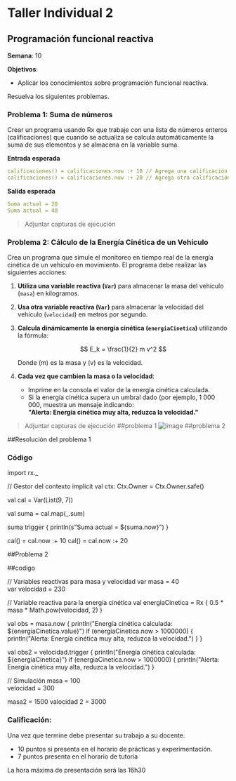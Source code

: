# Taller Individual  2
## Programación funcional reactiva

**Semana**: 10

**Objetivos**:

- Aplicar los conocimientos sobre programación funcional reactiva.

Resuelva los siguientes problemas.

### Problema 1: Suma de números

Crear un programa usando Rx que trabaje con una lista de números enteros (calificaciones) que cuando se actualiza se calcula automáticamente la suma de sus elementos y se almacena en la variable suma.

**Entrada esperada**
```yaml
calificaciones() = calificaciones.now :+ 10 // Agrega una calificación
calificaciones() = calificaciones.now :+ 20 // Agrega otra calificación
```

**Salida esperada**
```yaml
Suma actual = 20
Suma actual = 40
```

> Adjuntar capturas de ejecución

### Problema 2: Cálculo de la Energía Cinética de un Vehículo

Crea un programa que simule el monitoreo en tiempo real de la energía cinética de un vehículo en movimiento. El programa debe realizar las siguientes acciones:

1. **Utiliza una variable reactiva (`Var`)** para almacenar la masa del vehículo (`masa`) en kilogramos.
2. **Usa otra variable reactiva (`Var`)** para almacenar la velocidad del vehículo (`velocidad`) en metros por segundo.
3. **Calcula dinámicamente la energía cinética (`energiaCinetica`)** utilizando la fórmula:

   $$
   E_k = \frac{1}{2} m v^2
   $$

   Donde \(m\) es la masa y \(v\) es la velocidad.

4. **Cada vez que cambien la masa o la velocidad**:
   - Imprime en la consola el valor de la energía cinética calculada.
   - Si la energía cinética supera un umbral dado (por ejemplo, 1 000 000, muestra un mensaje indicando:  
     **"Alerta: Energía cinética muy alta, reduzca la velocidad."**



> Adjuntar capturas de ejecución
> ##problema 1
> ![image](https://github.com/user-attachments/assets/7722bb72-6d7c-4096-b7da-712d7de33af6)
> ##problema 2
> 

##Resolución del problema 1
### Código
import rx._

// Gestor del contexto
implicit val ctx: Ctx.Owner = Ctx.Owner.safe()


val cal = Var(List(9, 7))


val suma = cal.map(_.sum)


suma trigger {
  println(s"Suma actual = ${suma.now}")
}


cal() = cal.now :+ 10
cal() = cal.now :+ 20

##Problema 2

##codigo

// Variables reactivas para masa y velocidad
var masa = 40  
var velocidad = 230  

// Variable reactiva para la energía cinética
val energiaCinetica = Rx { 0.5 * masa * Math.pow(velocidad, 2) }


val obs = masa.now {
  println("Energía cinética calculada: ${energiaCinetica.value}")
  if (energiaCinetica.now > 1000000) {
    println("Alerta: Energía cinética muy alta, reduzca la velocidad.")
  }
}

val obs2 = velocidad.trigger {
  println("Energía cinética calculada: ${energiaCinetica}")
  if (energiaCinetica.now > 1000000) {
    println("Alerta: Energía cinética muy alta, reduzca la velocidad.")
  }


// Simulación
masa = 100  
velocidad = 300 

masa2 = 1500
valocidad 2 = 3000
### Calificación:

Una vez que termine debe presentar su trabajo a su docente.

- 10 puntos si presenta en el horario de prácticas y experimentación.
- 7 puntos presenta en el horario de tutoría

La hora máxima de presentación será las 16h30
